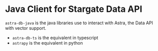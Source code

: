 
# Java Client for Stargate Data API

`astra-db-java` is the java libraries use to interact with Astra, the Data API with vector support.

- `astra-db-ts` is the equivalent in typescript
- `astrapy` is the equivalent in python